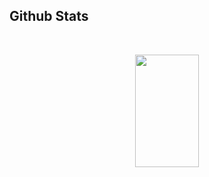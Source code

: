 ## Github Stats

<!-- <p align="center">
    <a href="https://github-readme-activity-graph.vercel.app/graph?username=danieleverest&theme=react-dark&hide_border=true&hide_title=false&area=true&custom_title=Total%20contribution%20graph%20in%20all%20repo">
        <img src="https://github-readme-activity-graph.vercel.app/graph?username=danieleverest&theme=react-dark&hide_border=true&hide_title=false&area=true&custom_title=Total%20contribution%20graph%20in%20all%20repo" width="95%" alt="activity graph">
    </a>
</p> -->

  <br />
    <p align="center">
        <a href="https://github.com/HiCMSDev?tab=repositories">
            <!-- <img width="54%" height="180em" src="https://github-readme-stats-eight-theta.vercel.app/api?username=danieleverest&theme=gotham&show_icons=true&hide_border=true&include_all_commits=true&count_private=true" /> -->
            <img width="45%" height="180em" src="https://github-readme-stats-eight-theta.vercel.app/api/top-langs/?username=edward7770&theme=gotham&exclude_repo=KNN-Image-Classification&show_icons=true&hide_border=true&layout=compact"/>
        </a>
    </p>

</p>
